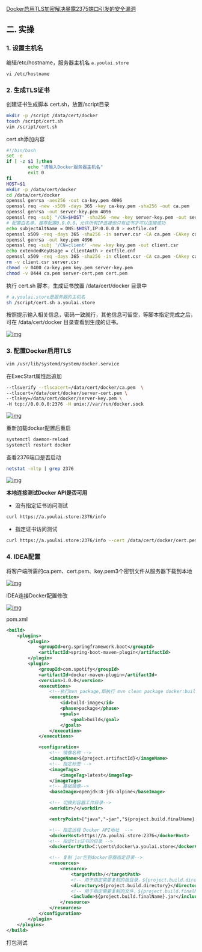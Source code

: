 [Docker启用TLS加密解决暴露2375端口引发的安全漏洞](https://www.cnblogs.com/haoxianrui/p/14095306.html)



## 二. 实操

### 1.  设置主机名

编辑/etc/hostname，服务器主机名 `a.youlai.store`



```
vi /etc/hostname
```

### 2. 生成TLS证书

创建证书生成脚本 cert.sh，放置/script目录



```bash
mkdir -p /script /data/cert/docker
touch /script/cert.sh
vim /script/cert.sh
```

cert.sh添加内容



```bash
#!/bin/bash
set -e
if [ -z $1 ];then
        echo "请输入Docker服务器主机名"
        exit 0
fi
HOST=$1
mkdir -p /data/cert/docker
cd /data/cert/docker
openssl genrsa -aes256 -out ca-key.pem 4096
openssl req -new -x509 -days 365 -key ca-key.pem -sha256 -out ca.pem
openssl genrsa -out server-key.pem 4096
openssl req -subj "/CN=$HOST" -sha256 -new -key server-key.pem -out server.csr
# 配置白名单，推荐配置0.0.0.0，允许所有IP连接但只有证书才可以连接成功
echo subjectAltName = DNS:$HOST,IP:0.0.0.0 > extfile.cnf
openssl x509 -req -days 365 -sha256 -in server.csr -CA ca.pem -CAkey ca-key.pem -CAcreateserial -out server-cert.pem -extfile extfile.cnf
openssl genrsa -out key.pem 4096
openssl req -subj '/CN=client' -new -key key.pem -out client.csr
echo extendedKeyUsage = clientAuth > extfile.cnf
openssl x509 -req -days 365 -sha256 -in client.csr -CA ca.pem -CAkey ca-key.pem -CAcreateserial -out cert.pem -extfile extfile.cnf
rm -v client.csr server.csr
chmod -v 0400 ca-key.pem key.pem server-key.pem
chmod -v 0444 ca.pem server-cert.pem cert.pem
```

执行 cert.sh 脚本，生成证书放置 /data/cert/docker 目录中



```bash
# a.youlai.store是服务器的主机名
sh /script/cert.sh a.youlai.store
```

按照提示输入相关信息，密码一致就行，其他信息可留空，等脚本指定完成之后，可在 /data/cert/docker 目录查看到生成的证书。

[![img](https://i.loli.net/2020/12/06/WQqxMta7o34vTfL.png)](https://i.loli.net/2020/12/06/WQqxMta7o34vTfL.png)

### 3. 配置Docker启用TLS



```bash
vim /usr/lib/systemd/system/docker.service
```

在ExecStart属性后追加



```bash
--tlsverify --tlscacert=/data/cert/docker/ca.pem  \
--tlscert=/data/cert/docker/server-cert.pem \
--tlskey=/data/cert/docker/server-key.pem \
-H tcp://0.0.0.0:2376 -H unix://var/run/docker.sock 
```

[![img](https://i.loli.net/2020/12/06/1vWsQmyfpC9DY6H.png)](https://i.loli.net/2020/12/06/1vWsQmyfpC9DY6H.png)

重新加载docker配置后重启



```bash
systemctl daemon-reload 
systemctl restart docker
```

查看2376端口是否启动



```bash
netstat -nltp | grep 2376
```

[![img](https://i.loli.net/2020/12/06/s4uoR6pWBMmtAnr.png)](https://i.loli.net/2020/12/06/s4uoR6pWBMmtAnr.png)

**本地连接测试Docker API是否可用**

- 没有指定证书访问测试



```bash
curl https://a.youlai.store:2376/info 
```

- 指定证书访问测试



```bash
curl https://a.youlai.store:2376/info --cert /data/cert/docker/cert.pem --key /data/cert/docker/key.pem --cacert /data/cert/docker/ca.pem
```

### 4. IDEA配置

将客户端所需的ca.pem、cert.pem、key.pem3个密钥文件从服务器下载到本地

[![img](https://i.loli.net/2020/12/06/dLPAsIak5KT7ogv.png)](https://i.loli.net/2020/12/06/dLPAsIak5KT7ogv.png)

IDEA连接Docker配置修改

[![img](https://i.loli.net/2020/12/06/T2ejKwkHlvpJ1fL.png)](https://i.loli.net/2020/12/06/T2ejKwkHlvpJ1fL.png)

pom.xml



```xml
<build>
    <plugins>
        <plugin>
            <groupId>org.springframework.boot</groupId>
            <artifactId>spring-boot-maven-plugin</artifactId>
        </plugin>
        <plugin>
            <groupId>com.spotify</groupId>
            <artifactId>docker-maven-plugin</artifactId>
            <version>1.0.0</version>
            <executions>
                <!--执行mvn package,即执行 mvn clean package docker:build-->
                <execution>
                    <id>build-image</id>
                    <phase>package</phase>
                    <goals>
                        <goal>build</goal>
                    </goals>
                </execution>
            </executions>

            <configuration>
                <!-- 镜像名称 -->
                <imageName>${project.artifactId}</imageName>
                <!-- 指定标签 -->
                <imageTags>
                    <imageTag>latest</imageTag>
                </imageTags>
                <!-- 基础镜像-->
                <baseImage>openjdk:8-jdk-alpine</baseImage>

                <!-- 切换到容器工作目录-->
                <workdir>/</workdir>

                <entryPoint>["java","-jar","${project.build.finalName}.jar"]</entryPoint>

                <!-- 指定远程 Docker API地址  -->
                <dockerHost>https://a.youlai.store:2376</dockerHost>
                <!-- 指定tls证书的目录 -->
                <dockerCertPath>C:\certs\docker\a.youlai.store</dockerCertPath>

                <!-- 复制 jar包到docker容器指定目录-->
                <resources>
                    <resource>
                        <targetPath>/</targetPath>
                        <!-- 用于指定需要复制的根目录，${project.build.directory}表示target目录 -->
                        <directory>${project.build.directory}</directory>
                        <!-- 用于指定需要复制的文件，${project.build.finalName}.jar就是打包后的target目录下的jar包名称　-->
                        <include>${project.build.finalName}.jar</include>
                    </resource>
                </resources>
            </configuration>
        </plugin>
    </plugins>
</build>
```

打包测试